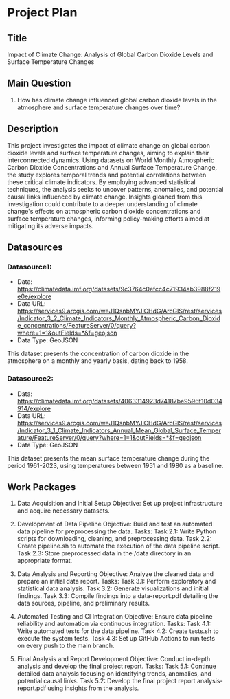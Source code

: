 # Project Plan

## Title

Impact of Climate Change: Analysis of Global Carbon Dioxide Levels and Surface Temperature Changes

## Main Question

1. How has climate change influenced global carbon dioxide levels in the atmosphere and surface temperature changes over time?
   
## Description

This project investigates the impact of climate change on global carbon dioxide levels and surface temperature changes, aiming to explain their interconnected dynamics. Using datasets on World Monthly Atmospheric Carbon Dioxide Concentrations and Annual Surface Temperature Change, the study explores temporal trends and potential correlations between these critical climate indicators. By employing advanced statistical techniques, the analysis seeks to uncover patterns, anomalies, and potential causal links influenced by climate change. Insights gleaned from this investigation could contribute to a deeper understanding of climate change's effects on atmospheric carbon dioxide concentrations and surface temperature changes, informing policy-making efforts aimed at mitigating its adverse impacts.

## Datasources

### Datasource1:

* Data: https://climatedata.imf.org/datasets/9c3764c0efcc4c71934ab3988f219e0e/explore
* Data URL:    https://services9.arcgis.com/weJ1QsnbMYJlCHdG/ArcGIS/rest/services/Indicator_3_2_Climate_Indicators_Monthly_Atmospheric_Carbon_Dioxide_concentrations/FeatureServer/0/query?where=1=1&outFields=*&f=geojson
* Data Type: GeoJSON

This dataset presents the concentration of carbon dioxide in the atmosphere on a monthly and yearly basis, dating back to 1958.

### Datasource2:

* Data: https://climatedata.imf.org/datasets/4063314923d74187be9596f10d034914/explore
* Data URL:
https://services9.arcgis.com/weJ1QsnbMYJlCHdG/ArcGIS/rest/services/Indicator_3_1_Climate_Indicators_Annual_Mean_Global_Surface_Temperature/FeatureServer/0/query?where=1=1&outFields=*&f=geojson
* Data Type: GeoJSON

This dataset presents the mean surface temperature change during the period 1961-2023, using temperatures between 1951 and 1980 as a baseline.

## Work Packages

1. Data Acquisition and Initial Setup
Objective: Set up project infrastructure and acquire necessary datasets.

2. Development of Data Pipeline
Objective: Build and test an automated data pipeline for preprocessing the data.
Tasks:
Task 2.1: Write Python scripts for downloading, cleaning, and preprocessing data.
Task 2.2: Create pipeline.sh to automate the execution of the data pipeline script.
Task 2.3: Store preprocessed data in the /data directory in an appropriate format.

3. Data Analysis and Reporting
Objective: Analyze the cleaned data and prepare an initial data report.
Tasks:
Task 3.1: Perform exploratory and statistical data analysis.
Task 3.2: Generate visualizations and initial findings.
Task 3.3: Compile findings into a data-report.pdf detailing the data sources, pipeline, and preliminary results.

4. Automated Testing and CI Integration
Objective: Ensure data pipeline reliability and automation via continuous integration.
Tasks:
Task 4.1: Write automated tests for the data pipeline.
Task 4.2: Create tests.sh to execute the system tests.
Task 4.3: Set up GitHub Actions to run tests on every push to the main branch.

5. Final Analysis and Report Development
Objective: Conduct in-depth analysis and develop the final project report.
Tasks:
Task 5.1: Continue detailed data analysis focusing on identifying trends, anomalies, and potential causal links.
Task 5.2: Develop the final project report analysis-report.pdf using insights from the analysis.

